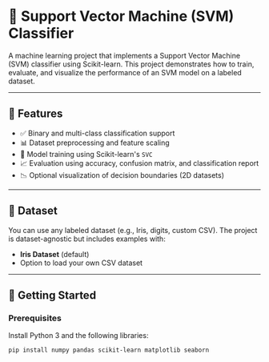 # 🤖 Support Vector Machine (SVM) Classifier

A machine learning project that implements a Support Vector Machine (SVM) classifier using Scikit-learn. This project demonstrates how to train, evaluate, and visualize the performance of an SVM model on a labeled dataset.

---

## 📌 Features

- ✅ Binary and multi-class classification support
- 📊 Dataset preprocessing and feature scaling
- 🎯 Model training using Scikit-learn's `SVC`
- 📈 Evaluation using accuracy, confusion matrix, and classification report
- 📉 Optional visualization of decision boundaries (2D datasets)

---

## 🧠 Dataset

You can use any labeled dataset (e.g., Iris, digits, custom CSV). The project is dataset-agnostic but includes examples with:

- **Iris Dataset** (default)
- Option to load your own CSV dataset

---

## 🚀 Getting Started

### Prerequisites

Install Python 3 and the following libraries:

```bash
pip install numpy pandas scikit-learn matplotlib seaborn
